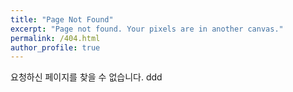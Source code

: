 ```yaml
---
title: "Page Not Found"
excerpt: "Page not found. Your pixels are in another canvas."
permalink: /404.html
author_profile: true
---
```


요청하신 페이지를 찾을 수 없습니다.
ddd
<script>
  var GOOG_FIXURL_LANG = 'en';
  var GOOG_FIXURL_SITE = '{{ site.url }}'
</script>
<script src="https://linkhelp.clients.google.com/tbproxy/lh/wm/fixurl.js">
</script>
